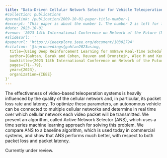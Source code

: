 ```yaml
---
title: "Data-Driven Cellular Network Selector for Vehicle Teleoperations"
#collection: publications
#permalink: /publication/2009-10-01-paper-title-number-1
#excerpt: 'This paper is about the number 1. The number 2 is left for future work.'
#date: 2023-10-01
#venue: '2023 14th International Conference on Network of the Future (NoF)'
#slidesurl: ''
#paperurl: 'https://ieeexplore.ieee.org/document/10302794'
#citation: '@inproceedings{gahtan2023using,
  title={Using Deep Reinforcement Learning for mmWave Real-Time Scheduling},
  author={Gahtan, Barak and Cohen, Reuven and Bronstein, Alex M and Kedar, Gil},
  booktitle={2023 14th International Conference on Network of the Future (NoF)},
  pages={71--79},
  year={2023},
  organization={IEEE}
}'
---
```


The effectiveness of video-based teleoperation systems is heavily influenced by the quality of the cellular network and, in particular, its packet loss rate and latency. To optimize these parameters, an autonomous vehicle can be connected to multiple cellular networks and determine in real time over which cellular network each video packet will be transmitted. We present an algorithm, called Active Network Selector (ANS), which uses a time series machine learning approach for solving this problem. We compare ANS to a baseline algorithm, which is used today in commercial systems, and show that ANS performs much better, with respect to both packet loss and packet latency.

Currently under review.                                      